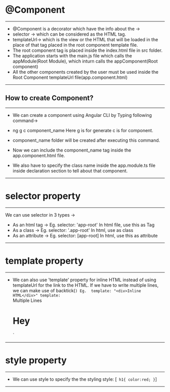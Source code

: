 # @Component
--- 
* @Component is a decorator which have the info about the ->
* selector -> which can be considered as the HTML tag.
* templateUrl-> which is the view or the HTML that will be loaded in the place of that tag placed in the root component template file.
* The root component tag is placed inside the index.html file in src folder.
* The application starts with the main.js file which calls the appModule(Root Module), which inturn calls the appComponent(Root component)
* All the other components created by the user must be used inside the Root Component templateUrl file(app.component.html)

---

## How to create Component?
---

* We can create a component using Angular CLI by Typing following command->

* ng g c component_name
    Here g is for generate
    c is for component.

* component_name folder will be created after executing this command.
* Now we can include the component_name tag inside the app.component.html file.
* We also have to specify the class name inside the app.module.ts file inside declaration section to tell about that component.

---

# selector property

---
We can use selector in 3 types ->
  * As an html tag ->
          Eg.  selector: 'app-root'
          In html file, use this as Tag  <app-root>
  * As a class ->
          Eg.   selector: '.app-root'
          In html, use as class  <div class="app-root"></div>
  * As an attribute ->
          Eg.    selector: [app-root]
          In html, use this as attribute <div app-root ></div>

---

# template property
---
* We can also use 'template' property for inline HTML instead of using templateUrl for the link to the HTML.
  If we have to write multiple lines, we can make use of backtick(`)
  Eg. 
  template: "<div>Inline HTML</div>"
  template: `<div>  Multiple Lines <div>
              <h1> Hey </h1>`

---

# style property

---

* We can use style to specify the the styling
    style: [`
            h1{
                color:red;
            }`]
---